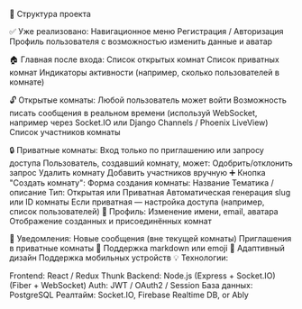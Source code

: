 🔧 Структура проекта

✅ Уже реализовано:
Навигационное меню
Регистрация / Авторизация
Профиль пользователя с возможностью изменить данные и аватар


🏠 Главная после входа:
Список открытых комнат
Список приватных комнат
Индикаторы активности (например, сколько пользователей в комнате)

🔓 Открытые комнаты:
Любой пользователь может войти
Возможность писать сообщения в реальном времени (используй WebSocket, например через Socket.IO или Django Channels / Phoenix LiveView)
Список участников комнаты

🔒 Приватные комнаты:
Вход только по приглашению или запросу доступа
Пользователь, создавший комнату, может:
Одобрить/отклонить запрос
Удалить комнату
Добавить участников вручную
➕ Кнопка "Создать комнату":
Форма создания комнаты:
Название
Тематика / описание
Тип: Открытая или Приватная
Автоматическая генерация slug или ID комнаты
Если приватная — настройка доступа (например, список пользователей)
👥 Профиль:
Изменение имени, email, аватара
Отображение созданных и присоединённых комнат

🔔 Уведомления:
Новые сообщения (вне текущей комнаты)
Приглашения в приватные комнаты
💬 Поддержка markdown или emoji
📱 Адаптивный дизайн
Поддержка мобильных устройств 
💡 Технологии:

Frontend: React / Redux Thunk
Backend: Node.js (Express + Socket.IO) (Fiber + WebSocket)
Auth: JWT / OAuth2 / Session
База данных: PostgreSQL 
Реалтайм: Socket.IO, Firebase Realtime DB, or Ably





